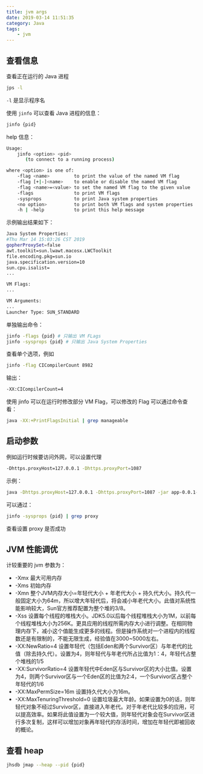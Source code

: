 ```yaml
---
title: jvm args
date: 2019-03-14 11:51:35
category: Java
tags: 
    - jvm
---
```


## 查看信息

查看正在运行的 Java 进程
``` sh
jps -l
```

`-l` 是显示程序名

使用 `jinfo` 可以查看 Java 进程的信息：
 
``` sh
jinfo {pid}
```

help 信息：
``` sh
Usage:
    jinfo <option> <pid>
       (to connect to a running process)

where <option> is one of:
    -flag <name>         to print the value of the named VM flag
    -flag [+|-]<name>    to enable or disable the named VM flag
    -flag <name>=<value> to set the named VM flag to the given value
    -flags               to print VM flags
    -sysprops            to print Java system properties
    <no option>          to print both VM flags and system properties
    -h | -help           to print this help message
```
示例输出结果如下：

``` sh
Java System Properties:
#Thu Mar 14 15:03:26 CST 2019
gopherProxySet=false
awt.toolkit=sun.lwawt.macosx.LWCToolkit
file.encoding.pkg=sun.io
java.specification.version=10
sun.cpu.isalist=
...

VM Flags:
...

VM Arguments:
...
Launcher Type: SUN_STANDARD
```

单独输出命令：

``` sh
jinfo -flags {pid} # 只输出 VM FLags
jinfo -sysprops {pid} # 只输出 Java System Properties
```

查看单个选项，例如

``` sh
jinfo -flag CICompilerCount 8982
```

输出：

``` sh
-XX:CICompilerCount=4
```

使用 jinfo 可以在运行时修改部分 VM Flag，可以修改的 Flag 可以通过命令查看：

``` sh
java -XX:+PrintFlagsInitial | grep manageable
```

## 启动参数

例如运行时候要访问外网，可以设置代理

``` sh
-Dhttps.proxyHost=127.0.0.1 -Dhttps.proxyPort=1087
```

示例：

``` sh
java -Dhttps.proxyHost=127.0.0.1 -Dhttps.proxyPort=1087 -jar app-0.0.1-SNAPSHOT.jar
```

可以通过：

``` sh
jinfo -sysprops {pid} | grep proxy
```

查看设置 proxy 是否成功

## JVM 性能调优

计较重要的 jvm 参数为：

 - -Xmx 最大可用内存
 - -Xms 初始内存
 - -Xmn 整个JVM内存大小=年轻代大小 + 年老代大小 + 持久代大小。持久代一般固定大小为64m，所以增大年轻代后，将会减小年老代大小。此值对系统性能影响较大，Sun官方推荐配置为整个堆的3/8。
 - -Xss 设置每个线程的堆栈大小。JDK5.0以后每个线程堆栈大小为1M，以前每个线程堆栈大小为256K。更具应用的线程所需内存大小进行调整。在相同物理内存下，减小这个值能生成更多的线程。但是操作系统对一个进程内的线程数还是有限制的，不能无限生成，经验值在3000~5000左右。
 - -XX:NewRatio=4 设置年轻代（包括Eden和两个Survivor区）与年老代的比值（除去持久代）。设置为4，则年轻代与年老代所占比值为1：4，年轻代占整个堆栈的1/5
 - -XX:SurvivorRatio=4 设置年轻代中Eden区与Survivor区的大小比值。设置为4，则两个Survivor区与一个Eden区的比值为2:4，一个Survivor区占整个年轻代的1/6
 - -XX:MaxPermSize=16m 设置持久代大小为16m。
 - -XX:MaxTenuringThreshold=0 设置垃圾最大年龄。如果设置为0的话，则年轻代对象不经过Survivor区，直接进入年老代。对于年老代比较多的应用，可以提高效率。如果将此值设置为一个较大值，则年轻代对象会在Survivor区进行多次复制，这样可以增加对象再年轻代的存活时间，增加在年轻代即被回收的概论。

## 查看 heap

``` sh
jhsdb jmap --heap --pid {pid}
```




